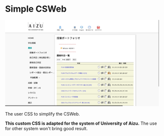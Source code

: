 # Simple CSWeb

![ScreenShot](./screenshot.png)

The user CSS to simplify the CSWeb.

**This custom CSS is adapted for the system of University of Aizu.** The use for other system won't bring good result.
